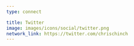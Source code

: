 ```yaml
---
type: connect

title: Twitter
image: images/icons/social/twitter.png
network_link: https://twitter.com/chrischinch
---
```

